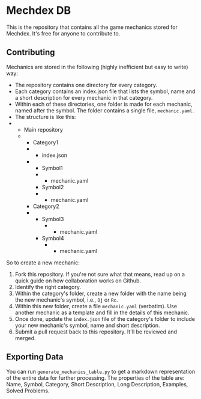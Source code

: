 # Mechdex DB
This is the repository that contains all the game mechanics stored for Mechdex. It's free for anyone to contribute to. 

## Contributing
Mechanics are stored in the following (highly inefficient but easy to write) way:
 - The repository contains one directory for every category.
 - Each category contains an index.json file that lists the symbol, name and a short description for every mechanic in that category.
 - Within each of these directories, one folder is made for each mechanic, named after the symbol. The folder contains a single file, `mechanic.yaml`.
 - The structure is like this:
 -  - Main repository
    -   - Category1
        -   - index.json
        -   - Symbol1
            -   - mechanic.yaml
              - Symbol2
              - - mechanic.yaml
        - Category2
        - - Symbol3
            -   - mechanic.yaml
          - Symbol4
            -   - mechanic.yaml

  So to create a new mechanic:
  1. Fork this repository. If you're not sure what that means, read up on a quick guide on how collaboration works on Github.
  1. Identify the right category.
  2. Within the category's folder, create a new folder with the name being the new mechanic's symbol, i.e., `Dj` or `Rc`.
  3. Within this new folder, create a file `mechanic.yaml` (verbatim). Use another mechanic as a template and fill in the details of this mechanic.
  4. Once done, update the `index.json` file of the category's folder to include your new mechanic's symbol, name and short description.
  5. Submit a pull request back to this repository. It'll be reviewed and merged.

## Exporting Data
You can run `generate_mechanics_table.py` to get a markdown representation of the entire data for further processing. The properties of the table are:
Name, Symbol, Category, Short Description, Long Description, Examples, Solved Problems.